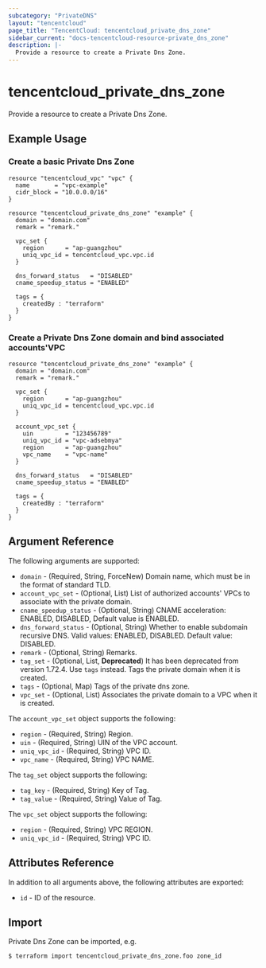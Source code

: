 ```yaml
---
subcategory: "PrivateDNS"
layout: "tencentcloud"
page_title: "TencentCloud: tencentcloud_private_dns_zone"
sidebar_current: "docs-tencentcloud-resource-private_dns_zone"
description: |-
  Provide a resource to create a Private Dns Zone.
---
```


# tencentcloud_private_dns_zone

Provide a resource to create a Private Dns Zone.

## Example Usage

### Create a basic Private Dns Zone

```hcl
resource "tencentcloud_vpc" "vpc" {
  name       = "vpc-example"
  cidr_block = "10.0.0.0/16"
}

resource "tencentcloud_private_dns_zone" "example" {
  domain = "domain.com"
  remark = "remark."

  vpc_set {
    region      = "ap-guangzhou"
    uniq_vpc_id = tencentcloud_vpc.vpc.id
  }

  dns_forward_status   = "DISABLED"
  cname_speedup_status = "ENABLED"

  tags = {
    createdBy : "terraform"
  }
}
```

### Create a Private Dns Zone domain and bind associated accounts'VPC

```hcl
resource "tencentcloud_private_dns_zone" "example" {
  domain = "domain.com"
  remark = "remark."

  vpc_set {
    region      = "ap-guangzhou"
    uniq_vpc_id = tencentcloud_vpc.vpc.id
  }

  account_vpc_set {
    uin         = "123456789"
    uniq_vpc_id = "vpc-adsebmya"
    region      = "ap-guangzhou"
    vpc_name    = "vpc-name"
  }

  dns_forward_status   = "DISABLED"
  cname_speedup_status = "ENABLED"

  tags = {
    createdBy : "terraform"
  }
}
```

## Argument Reference

The following arguments are supported:

* `domain` - (Required, String, ForceNew) Domain name, which must be in the format of standard TLD.
* `account_vpc_set` - (Optional, List) List of authorized accounts' VPCs to associate with the private domain.
* `cname_speedup_status` - (Optional, String) CNAME acceleration: ENABLED, DISABLED, Default value is ENABLED.
* `dns_forward_status` - (Optional, String) Whether to enable subdomain recursive DNS. Valid values: ENABLED, DISABLED. Default value: DISABLED.
* `remark` - (Optional, String) Remarks.
* `tag_set` - (Optional, List, **Deprecated**) It has been deprecated from version 1.72.4. Use `tags` instead. Tags the private domain when it is created.
* `tags` - (Optional, Map) Tags of the private dns zone.
* `vpc_set` - (Optional, List) Associates the private domain to a VPC when it is created.

The `account_vpc_set` object supports the following:

* `region` - (Required, String) Region.
* `uin` - (Required, String) UIN of the VPC account.
* `uniq_vpc_id` - (Required, String) VPC ID.
* `vpc_name` - (Required, String) VPC NAME.

The `tag_set` object supports the following:

* `tag_key` - (Required, String) Key of Tag.
* `tag_value` - (Required, String) Value of Tag.

The `vpc_set` object supports the following:

* `region` - (Required, String) VPC REGION.
* `uniq_vpc_id` - (Required, String) VPC ID.

## Attributes Reference

In addition to all arguments above, the following attributes are exported:

* `id` - ID of the resource.



## Import

Private Dns Zone can be imported, e.g.

```
$ terraform import tencentcloud_private_dns_zone.foo zone_id
```

